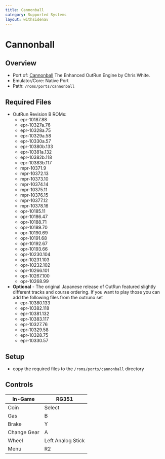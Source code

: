```yaml
---
title: Cannonball
category: Supported Systems
layout: withsidenav
---
```


# Cannonball

## Overview

- Port of: [Cannonball](https://github.com/djyt/cannonball/wiki) The Enhanced OutRun Engine by Chris White.
- Emulator/Core: Native Port
- Path: `/roms/ports/cannonball`

## Required Files

- OutRun Revision B ROMs:
  - epr-10187.88
  - epr-10327a.76
  - epr-10328a.75
  - epr-10329a.58
  - epr-10330a.57
  - epr-10380b.133
  - epr-10381a.132
  - epr-10382b.118
  - epr-10383b.117
  - mpr-10371.9
  - mpr-10372.13
  - mpr-10373.10
  - mpr-10374.14
  - mpr-10375.11
  - mpr-10376.15
  - mpr-10377.12
  - mpr-10378.16
  - opr-10185.11
  - opr-10186.47
  - opr-10188.71
  - opr-10189.70
  - opr-10190.69
  - opr-10191.68
  - opr-10192.67
  - opr-10193.66
  - opr-10230.104
  - opr-10231.103
  - opr-10232.102
  - opr-10266.101
  - opr-10267.100
  - opr-10268.99
- **Optional** - The original Japanese release of OutRun featured slightly different tracks 
and course ordering.  If you want to play those you can add the following files from the outruno set
  - epr-10380.133
  - epr-10382.118
  - epr-10381.132
  - epr-10383.117
  - epr-10327.76
  - epr-10329.58
  - epr-10328.75
  - epr-10330.57

## Setup

- copy the required files to the `/roms/ports/cannonball` directory

## Controls

|In-Game|RG351|
|-|-|
|Coin|Select|
|Gas|B|
|Brake|Y|
|Change Gear|A|
|Wheel|Left Analog Stick|
|Menu|R2|